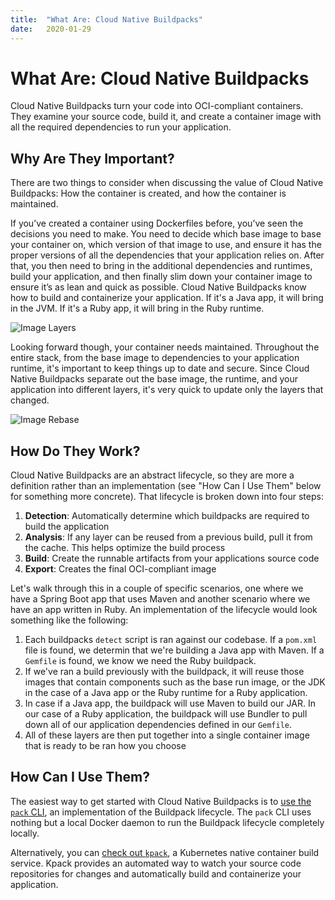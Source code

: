 ```yaml
---
title:  "What Are: Cloud Native Buildpacks"
date:   2020-01-29
---
```


What Are: Cloud Native Buildpacks 
===

Cloud Native Buildpacks turn your code into OCI-compliant containers. They examine your source code, build it, and create a container image with all the required dependencies to run your application. 

## Why Are They Important? 

There are two things to consider when discussing the value of Cloud Native Buildpacks: How the container is created, and how the container is maintained.  

If you’ve created a container using Dockerfiles before, you’ve seen the decisions you need to make. You need to decide which base image to base your container on, which version of that image to use, and ensure it has the proper versions of all the dependencies that your application relies on.  After that, you then need to bring in the additional dependencies  and runtimes, build your application, and then finally slim down your container image to ensure it’s as lean and quick as possible. Cloud Native Buildpacks know how to build and containerize your application. If it's a Java app, it will bring in the JVM. If it's a Ruby app, it will bring in the Ruby runtime.

![Image Layers](https://buildpacks.io/docs/concepts/operations/build.svg)

Looking forward though, your container needs maintained. Throughout the entire stack, from the base image to dependencies to your application runtime, it's important to keep things up to date and secure. Since Cloud Native Buildpacks separate out the base image, the runtime, and your application into different layers, it's very quick to update only the layers that changed.

![Image Rebase](https://buildpacks.io/docs/concepts/operations/rebase.svg)

## How Do They Work? 

Cloud Native Buildpacks are an abstract lifecycle, so they are more a definition rather than an implementation (see "How Can I Use Them" below for something more concrete). That lifecycle is broken down into four steps:

1. **Detection**: Automatically determine which buildpacks are required to build the application
2. **Analysis**: If any layer can be reused from a previous build, pull it from the cache. This helps optimize the build process
3. **Build**: Create the runnable artifacts from your applications source code
4. **Export**: Creates the final OCI-compliant image

Let's walk through this in a couple of specific scenarios, one where we have a Spring Boot app that uses Maven and another scenario where we have an app written in Ruby. An implementation of the lifecycle would look something like the following:

1. Each buildpacks `detect` script is ran against our codebase. If a `pom.xml` file is found, we determin that we're building a Java app with Maven. If a `Gemfile` is found, we know we need the Ruby buildpack.
2. If we've ran a build previously with the buildpack, it will reuse those images that contain components such as the base run image, or the JDK in the case of a Java app or the Ruby runtime for a Ruby application.
3. In case if a Java app, the buildpack will use Maven to build our JAR. In our case of a Ruby application, the buildpack will use Bundler to pull down all of our application dependencies defined in our `Gemfile`.
4. All of these layers are then put together into a single container image that is ready to be ran how you choose

## How Can I Use Them?

The easiest way to get started with Cloud Native Buildpacks is to [use the `pack` CLI](https://buildpacks.io/docs/app-journey/), an implementation of the Buildpack lifecycle. The `pack` CLI uses nothing but a local Docker daemon to run the Buildpack lifecycle completely locally.

Alternatively, you can [check out `kpack`](https://github.com/pivotal/kpack), a Kubernetes native container build service. Kpack provides an automated way to watch your source code repositories for changes and automatically build and containerize your application. 